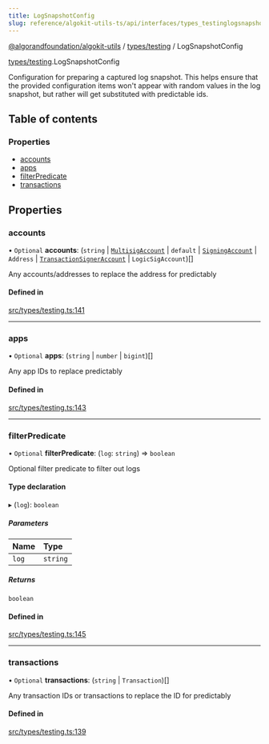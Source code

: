 ```yaml
---
title: LogSnapshotConfig
slug: reference/algokit-utils-ts/api/interfaces/types_testinglogsnapshotconfig
---
```


[@algorandfoundation/algokit-utils](/reference/algokit-utils-ts/api/overview) / [types/testing](/reference/algokit-utils-ts/api/modules/types_testing/) / LogSnapshotConfig

[types/testing](/reference/algokit-utils-ts/api/modules/types_testing/).LogSnapshotConfig

Configuration for preparing a captured log snapshot.
This helps ensure that the provided configuration items won't appear
with random values in the log snapshot, but rather will get substituted with predictable ids.

## Table of contents

### Properties

- [accounts](#accounts)
- [apps](#apps)
- [filterPredicate](#filterpredicate)
- [transactions](#transactions)

## Properties

### accounts

• `Optional` **accounts**: (`string` \| [`MultisigAccount`](/reference/algokit-utils-ts/api/classes/types_accountmultisigaccount/) \| `default` \| [`SigningAccount`](/reference/algokit-utils-ts/api/classes/types_accountsigningaccount/) \| `Address` \| [`TransactionSignerAccount`](/reference/algokit-utils-ts/api/interfaces/types_accounttransactionsigneraccount/) \| `LogicSigAccount`)[]

Any accounts/addresses to replace the address for predictably

#### Defined in

[src/types/testing.ts:141](https://github.com/algorandfoundation/algokit-utils-ts/blob/main/src/types/testing.ts#L141)

---

### apps

• `Optional` **apps**: (`string` \| `number` \| `bigint`)[]

Any app IDs to replace predictably

#### Defined in

[src/types/testing.ts:143](https://github.com/algorandfoundation/algokit-utils-ts/blob/main/src/types/testing.ts#L143)

---

### filterPredicate

• `Optional` **filterPredicate**: (`log`: `string`) => `boolean`

Optional filter predicate to filter out logs

#### Type declaration

▸ (`log`): `boolean`

##### Parameters

| Name  | Type     |
| :---- | :------- |
| `log` | `string` |

##### Returns

`boolean`

#### Defined in

[src/types/testing.ts:145](https://github.com/algorandfoundation/algokit-utils-ts/blob/main/src/types/testing.ts#L145)

---

### transactions

• `Optional` **transactions**: (`string` \| `Transaction`)[]

Any transaction IDs or transactions to replace the ID for predictably

#### Defined in

[src/types/testing.ts:139](https://github.com/algorandfoundation/algokit-utils-ts/blob/main/src/types/testing.ts#L139)
